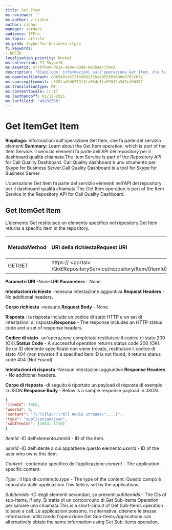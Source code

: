 ```yaml
---
title: Get Item
ms.reviewer: ''
ms.author: v-cichur
author: cichur
manager: serdars
audience: ITPro
ms.topic: article
ms.prod: skype-for-business-itpro
f1.keywords:
- NOCSH
localization_priority: Normal
ms.collection: IT_Skype16
ms.assetid: e77bf649-d62a-4d94-80de-066ba47730cd
description: "Riepilogo: informazioni sull'operazione Get Item, che fa parte del servizio elementi. Il servizio elementi fa parte dell'API del repository per il dashboard qualità chiamata. Call Quality dashboard è uno strumento per Skype for Business Server."
ms.openlocfilehash: 896540c4572fb3991356ce055f01690ed702c6f2
ms.sourcegitcommit: c528fad9db719f3fa96dc3fa99332a349cd9d317
ms.translationtype: MT
ms.contentlocale: it-IT
ms.lasthandoff: 01/12/2021
ms.locfileid: "49832566"
---
```

# <a name="get-item"></a><span data-ttu-id="9c735-105">Get Item</span><span class="sxs-lookup"><span data-stu-id="9c735-105">Get Item</span></span>
 
<span data-ttu-id="9c735-106">**Riepilogo:** Informazioni sull'operazione Get Item, che fa parte del servizio elementi.</span><span class="sxs-lookup"><span data-stu-id="9c735-106">**Summary:** Learn about the Get Item operation, which is part of the Item Service.</span></span> <span data-ttu-id="9c735-107">Il servizio elementi fa parte dell'API del repository per il dashboard qualità chiamata.</span><span class="sxs-lookup"><span data-stu-id="9c735-107">The Item Service is part of the Repository API for Call Quality Dashboard.</span></span> <span data-ttu-id="9c735-108">Call Quality dashboard è uno strumento per Skype for Business Server.</span><span class="sxs-lookup"><span data-stu-id="9c735-108">Call Quality Dashboard is a tool for Skype for Business Server.</span></span>
  
<span data-ttu-id="9c735-109">L'operazione Get Item fa parte del servizio elementi nell'API del repository per il dashboard qualità chiamata.</span><span class="sxs-lookup"><span data-stu-id="9c735-109">The Get Item operation is part of the Item Service in the Repository API for Call Quality Dashboard.</span></span>
  
## <a name="get-item"></a><span data-ttu-id="9c735-110">Get Item</span><span class="sxs-lookup"><span data-stu-id="9c735-110">Get Item</span></span>

<span data-ttu-id="9c735-111">L'elemento Get restituisce un elemento specifico nel repository.</span><span class="sxs-lookup"><span data-stu-id="9c735-111">Get Item returns a specific item in the repository.</span></span>
  
|<span data-ttu-id="9c735-112">**Metodo**</span><span class="sxs-lookup"><span data-stu-id="9c735-112">**Method**</span></span>|<span data-ttu-id="9c735-113">**URI della richiesta**</span><span class="sxs-lookup"><span data-stu-id="9c735-113">**Request URI**</span></span>|<span data-ttu-id="9c735-114">**Versione HTTP**</span><span class="sxs-lookup"><span data-stu-id="9c735-114">**HTTP Version**</span></span>|
|:-----|:-----|:-----|
|<span data-ttu-id="9c735-115">GET</span><span class="sxs-lookup"><span data-stu-id="9c735-115">GET</span></span>  <br/> |<span data-ttu-id="9c735-116">https:// \<portal\> /QoERepositoryService/repository/Item/{ItemId}</span><span class="sxs-lookup"><span data-stu-id="9c735-116">https://\<portal\>/QoERepositoryService/repository/item/{itemId}</span></span>  <br/> |<span data-ttu-id="9c735-117">HTTP/1.1</span><span class="sxs-lookup"><span data-stu-id="9c735-117">HTTP/1.1</span></span>  <br/> |
   
 <span data-ttu-id="9c735-118">**Parametri URI** -None.</span><span class="sxs-lookup"><span data-stu-id="9c735-118">**URI Parameters** - None.</span></span>
  
 <span data-ttu-id="9c735-119">**Intestazioni richieste** -nessuna intestazione aggiuntiva.</span><span class="sxs-lookup"><span data-stu-id="9c735-119">**Request Headers** - No additional headers.</span></span>
  
 <span data-ttu-id="9c735-120">**Corpo richiesta** -nessuno.</span><span class="sxs-lookup"><span data-stu-id="9c735-120">**Request Body** - None.</span></span>
  
 <span data-ttu-id="9c735-121">**Risposta** : la risposta include un codice di stato HTTP e un set di intestazioni di risposta.</span><span class="sxs-lookup"><span data-stu-id="9c735-121">**Response** - The response includes an HTTP status code and a set of response headers.</span></span>
  
 <span data-ttu-id="9c735-122">**Codice di stato** -un'operazione completata restituisce il codice di stato 200 (OK).</span><span class="sxs-lookup"><span data-stu-id="9c735-122">**Status Code** - A successful operation returns status code 200 (OK).</span></span> <span data-ttu-id="9c735-123">Se un ID elemento specificato non viene trovato, restituisce il codice di stato 404 (non trovato).</span><span class="sxs-lookup"><span data-stu-id="9c735-123">If a specified item ID is not found, it returns status code 404 (Not Found).</span></span>
  
 <span data-ttu-id="9c735-124">**Intestazioni di risposta** -Nessun intestazioni aggiuntive.</span><span class="sxs-lookup"><span data-stu-id="9c735-124">**Response Headers** - No additional headers.</span></span>
  
 <span data-ttu-id="9c735-125">**Corpo di risposta** -di seguito è riportato un payload di risposta di esempio in JSON.</span><span class="sxs-lookup"><span data-stu-id="9c735-125">**Response Body** - Below is a sample response payload in JSON.</span></span>
  
```json
{
"itemId": 1652,
"userId": 0,
"content": "{\"Title\":\"All Audio Streams\",...}",
"type": "application/json",
"subItemIds": [1653, 1710]
}
```

 <span data-ttu-id="9c735-126">*ItemId*  -ID dell'elemento.</span><span class="sxs-lookup"><span data-stu-id="9c735-126">*itemId*  - ID of the item.</span></span>
  
 <span data-ttu-id="9c735-127">*userid*  -ID dell'utente a cui appartiene questo elemento.</span><span class="sxs-lookup"><span data-stu-id="9c735-127">*userId*  - ID of the user who owns this item.</span></span>
  
 <span data-ttu-id="9c735-128">*Content*  : contenuto specifico dell'applicazione.</span><span class="sxs-lookup"><span data-stu-id="9c735-128">*content*  - The application-specific content.</span></span>
  
 <span data-ttu-id="9c735-129">*Type*  : il tipo di contenuto.</span><span class="sxs-lookup"><span data-stu-id="9c735-129">*type*  - The type of the content.</span></span> <span data-ttu-id="9c735-130">Questo campo è impostato dalle applicazioni.</span><span class="sxs-lookup"><span data-stu-id="9c735-130">This field is set by the applications.</span></span>
  
 <span data-ttu-id="9c735-131">*Subitemids*  -ID degli elementi secondari, se presenti.</span><span class="sxs-lookup"><span data-stu-id="9c735-131">*subItemIds*  - The IDs of sub-Items, if any.</span></span> <span data-ttu-id="9c735-132">Si tratta di un cortocircuito di Get Sub-Items Operation per salvare una chiamata.</span><span class="sxs-lookup"><span data-stu-id="9c735-132">This is a short-circuit of Get Sub-Items operation to save a call.</span></span> <span data-ttu-id="9c735-133">Le applicazioni possono, in alternativa, ottenere le stesse informazioni utilizzando l'operazione Get Sub-Items.</span><span class="sxs-lookup"><span data-stu-id="9c735-133">Applications can alternatively obtain the same information using Get Sub-Items operation.</span></span>
  

